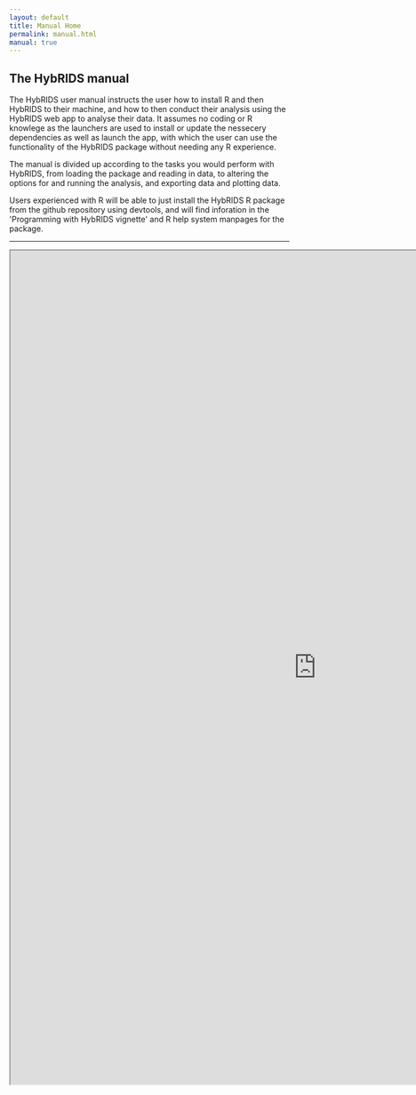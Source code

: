 ```yaml
---
layout: default
title: Manual Home
permalink: manual.html
manual: true
---
```


## The HybRIDS manual

The HybRIDS user manual instructs the user how to install R and then HybRIDS to their machine, and how to then conduct their analysis using the HybRIDS web app to analyse their data. It assumes no coding or R knowlege as the launchers are used to install or update the nessecery dependencies as well as launch the app, with which the user can use the functionality of the HybRIDS package without needing any R experience.

The manual is divided up according to the tasks you would perform with HybRIDS, from loading the package and reading in data, to altering the options for and running the analysis, and exporting data and plotting data.

Users experienced with R will be able to just install the HybRIDS R package from the github repository using devtools, and will find inforation in the 'Programming with HybRIDS vignette' and R help system manpages for the package.

-----

<div align="center">
<iframe src="http://ward9250.github.io/HybRIDS/HybRIDS_user_manual.pdf" width=1100 height=1500></iframe>
</div>